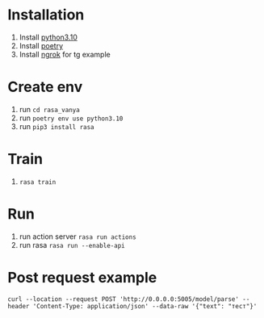 # Installation
1. Install [python3.10](https://www.python.org/downloads/release/python-31011/)
2. Install [poetry](https://python-poetry.org/docs/#installation)
3. Install [ngrok](https://ngrok.com/download) for tg example
# Create env
1. run ```cd rasa_vanya```
2. run ```poetry env use python3.10```
3. run ```pip3 install rasa```
# Train
1. ```rasa train```
# Run
1. run action server ```rasa run actions```
2. run rasa ```rasa run --enable-api```
# Post request example
```curl --location --request POST 'http://0.0.0.0:5005/model/parse' --header 'Content-Type: application/json' --data-raw '{"text": "тест"}'```